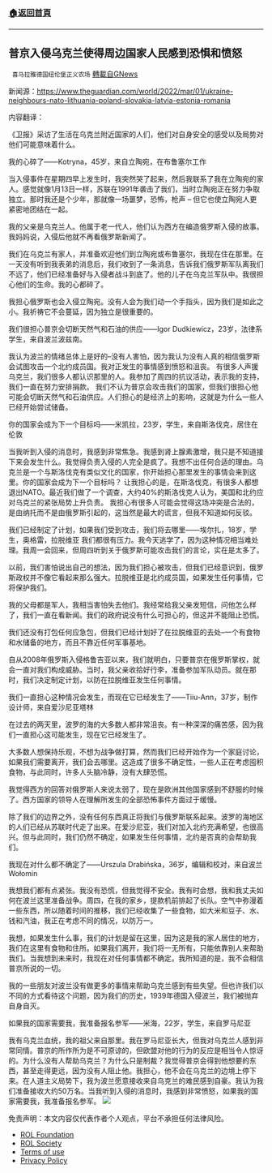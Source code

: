 ###  [:house:返回首頁](https://github.com/ourhimalayas/txt)
---


## 普京入侵乌克兰使得周边国家人民感到恐惧和愤怒
` 喜马拉雅德国纽伦堡正义农场` [轉載自GNews](https://gnews.org/zh-hans/2095708/)

新闻源：https://www.theguardian.com/world/2022/mar/01/ukraine-neighbours-nato-lithuania-poland-slovakia-latvia-estonia-romania

内容翻译：

《卫报》采访了生活在乌克兰附近国家的人们，他们对自身安全的感受以及局势对他们可能意味着什么。

我的心碎了——Kotryna，45岁，来自立陶宛，在布鲁塞尔工作

当入侵事件在星期四早上发生时，我突然哭了起来，然后我联系了我在立陶宛的家人。感觉就像1月13日一样，苏联在1991年袭击了我们，当时立陶宛正在努力争取独立。那时我还是个少年，那就像一场噩梦，恐怖，枪声 – 但它也使立陶宛人更紧密地团结在一起。

我的父亲是乌克兰人。他属于老一代人，他们认为西方在编造俄罗斯入侵的故事。我妈妈说，入侵后他就不再看俄罗斯新闻了。

我们在乌克兰有家人，并准备欢迎他们到立陶宛或布鲁塞尔，我现在住在那里。在一天没有听到我表弟的消息后，我们收到了一条消息，告诉我们俄罗斯军队离我们不远了，他们已经准备好与入侵者战斗到底了。他的儿子在乌克兰军队中。我很担心他们的生命。我的心都碎了。

我担心俄罗斯也会入侵立陶宛。没有人会为我们动一个手指头，因为我们是如此之小。我祈祷它不会蔓延，因为独立是很重要的。

我们很担心普京会切断天然气和石油的供应——Igor Dudkiewicz，23岁，法律系学生，来自波兰波兹南。

我认为波兰的情绪总体上是好的–没有人害怕，因为我认为没有人真的相信俄罗斯会试图攻击一个北约成员国。我对正发生的事情感到愤怒和沮丧。
有很多人声援乌克兰，我们很多人都认识那里的人。我参加了周四的抗议活动，表示我的支持，我们一直在努力安排捐款。
我们不认为普京会攻击我们的国家，但我们很担心他可能会切断天然气和石油供应。人们担心的是经济上的影响，这就是为什么一些人已经开始尝试储备。

你的国家会成为下一个目标吗——米凯拉，23岁，学生，来自斯洛伐克，居住在伦敦

当我听到入侵的消息时，我感到非常焦急。我感到肾上腺素激增，我只是不知道接下来会发生什么。我觉得负责入侵的人完全是疯了。我想不出任何合适的理由。乌克兰是一个与斯洛伐克有类似文化的国家，你开始担心那里发生的事情会来到这里。你的国家会成为下一个目标吗？
让我担心的是，在斯洛伐克，有很多人都想退出NATO。最近我们做了一个调查，大约40%的斯洛伐克人认为，美国和北约应对乌克兰的紧张局势上升负责。
我担心有很多人可能会觉得这场冲突是合法的，是由纳托而不是由俄罗斯引起的，这当然是最大的谎言，但我不知道如何反驳。

我们已经制定了计划，如果我们受到攻击，我们将去哪里——埃尔扎，18岁，学生，奥格雷，拉脱维亚
我们都很有压力。我今天逃学了，因为这种情况相当难处理。我周一会回来，但周四听到关于俄罗斯可能攻击我们的言论，实在是太多了。

以前，我们害怕说出自己的想法，因为我们担心被攻击，但我们已经意识到，俄罗斯政权并不像它看起来那么强大。拉脱维亚是北约成员国，如果发生任何事情，它将保护我们。

我的父母都是军人，我相当害怕失去他们。我经常给我父亲发短信，问他怎么样了，我们一直在看新闻。我们的政府说没有什么可担心的，但这并不能阻止恐慌。

我们还没有打包任何应急包，但我们已经计划好了在拉脱维亚的去处–一个有食物和水储备的地方，而且不靠近任何军事基地。

自从2008年俄罗斯入侵格鲁吉亚以来，我们就明白，只要普京在俄罗斯掌权，就会一直对我们构成威胁。当时，我父亲收拾好行李，准备参加军队动员。就在那时，我们决定制定计划，以防在拉脱维亚发生任何事情。

我们一直担心这种情况会发生，而现在它已经发生了——Tiiu-Ann，37岁，制作设计师，来自爱沙尼亚塔林

在过去的两天里，波罗的海的大多数人都非常沮丧。有一种深深的痛苦感，因为我们一直担心这可能发生，现在它已经发生了。

大多数人想保持乐观，不想为战争做打算，然而我们已经开始作为一个家庭讨论，如果我们需要离开，我们会去哪里。这造成了很多不确定性，一些人正在考虑囤积食物，与此同时，许多人头脑冷静，没有大肆恐慌。

我觉得西方的回答对俄罗斯人来说太弱了，现在是欧洲其他国家感到不舒服的时候了。西方国家的领导人在理解所发生的全部恐怖事件方面过于缓慢。

除了我们的边界之外，没有任何东西真正将我们与俄罗斯联系起来。波罗的海地区的人们已经从苏联时代走了出来。在爱沙尼亚，我们对加入北约充满希望，也很高兴。但与此同时，我们仍然不确定，如果发生任何事情，北约是否真的会帮助我们。

我现在对什么都不确定了——Urszula Drabińska，36岁，编辑和校对，来自波兰Wołomin

我想我们都有点紧张。我没有恐慌，但我觉得不安全。我有时会想，我和我丈夫如何在波兰这里准备战争。周四，在我的家乡，提款机前排起了长队。空气中弥漫着一些东西，所以随着时间的推移，我们已经收集了一些食物，如大米和豆子、水、钱和汽油，我正在考虑不同的情况，以防万一。

我想，如果发生什么事，我们的计划是留在这里，因为这是我的家人居住的地方，我们在这里有食物和住所。如果我们离开，我们将一无所有，只能依靠别人来帮助我们。当我想到未来时，我现在对任何事情都不确定。我所知道的是，我不会相信普京所说的一切。

我的一些朋友对波兰没有做更多的事情来帮助乌克兰感到有些失望。但也许我们以不同的方式看待这个问题，因为我们的历史，1939年德国入侵波兰，我们被抛弃自身自灭。

如果我的国家需要我，我准备报名参军——米海，22岁，学生，来自罗马尼亚

我有乌克兰血统，我的祖父来自那里。我在罗马尼亚长大，但我对乌克兰人感到非常同情。普京的所作所为是不可原谅的，但欧盟对他的行为的反应是相当令人惊讶的。为什么没有人帮助乌克兰？为什么只是制裁？我觉得普京会得到他想要的东西，甚至走得更远，因为没有人阻止他。我担心，他不会在乌克兰的边境上停下来。在人道主义局势下，我为波兰愿意接收来自乌克兰的难民感到自豪。我认为我们准备接收大约50万名。当我听到入侵的消息时，我感到非常愤怒，如果我的国家需要我，我准备报名参军。
![](https://assets.gnews.org/wp-content/uploads/2022/02/德农二维码-30.png)
 

免责声明：本文内容仅代表作者个人观点，平台不承担任何法律风险。

- [ROL Foundation](https://rolfoundation.org/)
- [ROL Society](https://rolsociety.org/)
- [Terms of use](https://gnews.org/terms-of-use-3/)
- [Privacy Policy](https://gnews.org/privacy-policy/)

